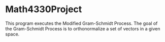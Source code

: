 # Math4330Project
This program executes the Modified Gram-Schmidt Process. The goal of the Gram-Schmidt Process is to orthonormalize a set of vectors in a given space. 
